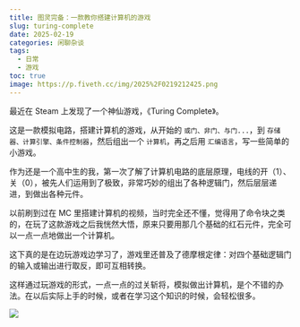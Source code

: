```yaml
---
title: 图灵完备：一款教你搭建计算机的游戏
slug: turing-complete
date: 2025-02-19
categories: 闲聊杂谈
tags:
  - 日常
  - 游戏
toc: true
image: https://p.fiveth.cc/img/2025%2F0219212425.png
---
```

最近在 Steam 上发现了一个神仙游戏，《Turing Complete》。

这是一款模拟电路，搭建计算机的游戏，从开始的 `或门、非门、与门...`，到 `存储器、计算引擎、条件控制器`，然后组出一个 `计算机`，再之后用 `汇编语言`，写一些简单的小游戏。

作为还是一个高中生的我，第一次了解了计算机电路的底层原理，电线的开（1）、关（0），被先人们运用到了极致，非常巧妙的组出了各种逻辑门，然后层层递进，到做出各种元件。

以前刷到过在 MC 里搭建计算机的视频，当时完全还不懂，觉得用了命令块之类的，在玩了这款游戏之后我恍然大悟，原来只要用那几个基础的红石元件，完全可以一点一点地做出一个计算机。

这下真的是在边玩游戏边学习了，游戏里还普及了德摩根定律：对四个基础逻辑门的输入或输出进行取反，即可互相转换。

这样通过玩游戏的形式，一点一点的过关斩将，模拟做出计算机，是个不错的办法。在以后实际上手的时候，或者在学习这个知识的时候，会轻松很多。

![](https://p.fiveth.cc/img/2025%2F0219215324.png)